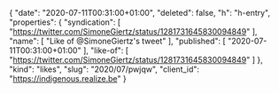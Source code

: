 {
  "date": "2020-07-11T00:31:00+01:00",
  "deleted": false,
  "h": "h-entry",
  "properties": {
    "syndication": [
      "https://twitter.com/SimoneGiertz/status/1281731645830094849"
    ],
    "name": [
      "Like of @SimoneGiertz's tweet"
    ],
    "published": [
      "2020-07-11T00:31:00+01:00"
    ],
    "like-of": [
      "https://twitter.com/SimoneGiertz/status/1281731645830094849"
    ]
  },
  "kind": "likes",
  "slug": "2020/07/pwjqw",
  "client_id": "https://indigenous.realize.be"
}
